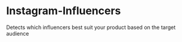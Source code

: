 # Instagram-Influencers
Detects which influencers best suit your product based on the target audience
